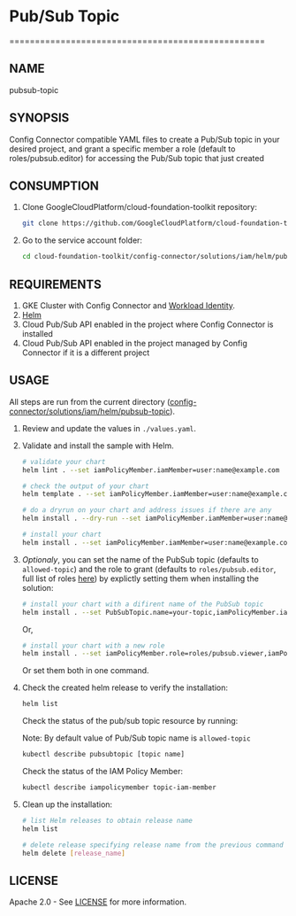 # Pub/Sub Topic

==================================================

## NAME

  pubsub-topic

## SYNOPSIS

  
  Config Connector compatible YAML files to create a Pub/Sub topic in your desired project, and grant a specific member a role (default to roles/pubsub.editor) for accessing the Pub/Sub topic that just created

## CONSUMPTION

  1. Clone GoogleCloudPlatform/cloud-foundation-toolkit repository:

      ```bash
      git clone https://github.com/GoogleCloudPlatform/cloud-foundation-toolkit.git
      ```

  1. Go to the service account folder:

      ```bash
      cd cloud-foundation-toolkit/config-connector/solutions/iam/helm/pubsub-topic
      ```

## REQUIREMENTS

1. GKE Cluster with Config Connector and [Workload Identity](https://cloud.google.com/kubernetes-engine/docs/how-to/workload-identity#enable_workload_identity_on_a_new_cluster).
1. [Helm](../../../README.md#helm)
1. Cloud Pub/Sub API enabled in the project where Config Connector is
      installed
1. Cloud Pub/Sub API enabled in the project managed by Config Connector if it
      is a different project

## USAGE

All steps are run from the current directory ([config-connector/solutions/iam/helm/pubsub-topic](.)).

1. Review and update the values in `./values.yaml`.

1. Validate and install the sample with Helm.

    ```bash
    # validate your chart
    helm lint . --set iamPolicyMember.iamMember=user:name@example.com

    # check the output of your chart
    helm template . --set iamPolicyMember.iamMember=user:name@example.com

    # do a dryrun on your chart and address issues if there are any
    helm install . --dry-run --set iamPolicyMember.iamMember=user:name@example.com --generate-name

    # install your chart
    helm install . --set iamPolicyMember.iamMember=user:name@example.com --generate-name
    ```

1. _Optionaly_, you can set the name of the PubSub topic (defaults to `allowed-topic`) and the role to grant (defaults to `roles/pubsub.editor`, full list of roles [here](https://cloud.google.com/iam/docs/understanding-roles#pub-sub-roles)) by explictly setting them when installing the solution:

    ```bash
    # install your chart with a difirent name of the PubSub topic
    helm install . --set PubSubTopic.name=your-topic,iamPolicyMember.iamMember=user:name@example.com --generate-name
    ```
    Or,
    ```bash
    # install your chart with a new role
    helm install . --set iamPolicyMember.role=roles/pubsub.viewer,iamPolicyMember.iamMember=user:name@example.com --generate-name
    ```
    Or set them both in one command.

1. Check the created helm release to verify the installation:
    ```bash
    helm list
    ```
    Check the status of the pub/sub topic resource by running:

    Note: By default value of Pub/Sub topic name is ```allowed-topic```
    
    ```bash
    kubectl describe pubsubtopic [topic name]
    ```
    Check the status of the IAM Policy Member:
    ```bash
    kubectl describe iampolicymember topic-iam-member
    ```

1. Clean up the installation:

    ```bash
    # list Helm releases to obtain release name
    helm list

    # delete release specifying release name from the previous command output.
    helm delete [release_name]
    ```

## LICENSE

Apache 2.0 - See [LICENSE](/LICENSE) for more information.
